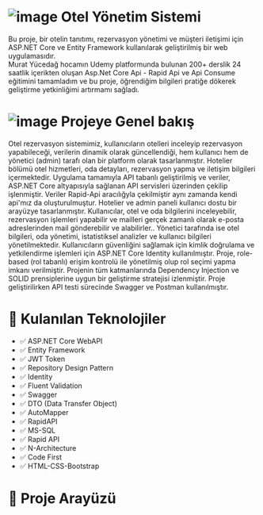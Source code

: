 # ![image](https://github.com/user-attachments/assets/5006c10d-5d4f-4486-954e-fbd72d9ea4bb) Otel Yönetim Sistemi
Bu proje, bir otelin tanıtımı, rezervasyon yönetimi ve müşteri iletişimi için ASP.NET Core ve Entity Framework  kullanılarak geliştirilmiş bir web uygulamasıdır.  
Murat Yücedağ hocamın Udemy platformunda bulunan 200+ derslik 24 saatlik içerikten oluşan Asp.Net Core Api - Rapid Api ve Api Consume eğitimini tamamladım ve bu proje, öğrendiğim bilgileri pratiğe dökerek geliştirme yetkinliğimi artırmamı sağladı.
# ![image](https://github.com/user-attachments/assets/5f08136c-ce2f-4450-9943-5811bc20fd27) Projeye Genel bakış 
Otel rezervasyon sistemimiz, kullanıcıların otelleri inceleyip rezervasyon yapabileceği, verilerin dinamik olarak güncellendiği, hem kullanıcı hem de yönetici (admin) tarafı olan bir platform olarak tasarlanmıştır. Hotelier bölümü otel hizmetleri, oda detayları, rezervasyon yapma ve iletişim  bilgileri içermektedir. Uygulama tamamıyla API tabanlı geliştirilmiş ve veriler, ASP.NET Core altyapısıyla sağlanan API servisleri üzerinden çekilip işlenmiştir. Veriler Rapid-Api aracılığyla çekilmiştir aynı zamanda kendi api'mız da oluşturulmuştur.
Hotelier ve admin paneli kullanıcı dostu bir arayüzye tasarlanmıştır. Kullanıcılar, otel ve oda bilgilerini inceleyebilir, rezervasyon işlemleri yapabilir ve  mailleri gerçek zamanlı olarak e-posta adreslerinden mail gönderebilir ve alabilirler.. Yönetici tarafında ise otel bilgileri, oda yönetimi, istatistiksel analizler ve kullanıcı bilgileri yönetilmektedir.
Kullanıcıların güvenliğini sağlamak için kimlik doğrulama ve yetkilendirme işlemleri için ASP.NET Core Identity kullanılmıştır. Proje, role-based (rol tabanlı) erişim kontrolü ile yönetilmiş olup rol seçimi yapma imkanı verilmiştir. Projenin tüm katmanlarında Dependency Injection ve SOLID prensiplerine uygun bir geliştirme stratejisi izlenmiştir. Proje geliştirilirken API testi sürecinde Swagger ve Postman kullanılmıştır.
# 📌 Kulanılan Teknolojiler
- ✅ ASP.NET Core WebAPI
- ✅ Entity Framework 
- ✅ JWT Token
- ✅ Repository Design Pattern
- ✅ Identity
- ✅ Fluent Validation
- ✅ Swagger
- ✅ DTO (Data Transfer Object)
- ✅ AutoMapper
- ✅ RapidAPI
- ✅ MS-SQL
- ✅ Rapid API
- ✅ N-Architecture
- ✅ Code First
- ✅ HTML-CSS-Bootstrap
# 📌  Proje Arayüzü
   
  
